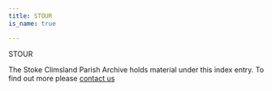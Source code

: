 ```yaml
---
title: STOUR
is_name: true

---
```


STOUR


The Stoke Climsland Parish Archive holds material under this index entry. To find out more please [contact us](/contact/)

